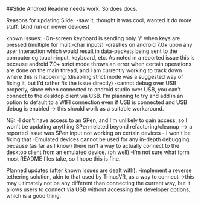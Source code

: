##Slide Android
Readme needs work. So does docs.

Reasons for updating Slide:
-saw it, thought it was cool, wanted it do more stuff. (And run on newer devices)

known issues:
-On-screen keyboard is sending only '/' when keys are pressed (multiple for multi-char inputs)
-crashes on android 7.0+ upon any user interaction which would result in data-packets being
sent to the computer eg touch-input, keyboard, etc. As noted in a reported issue this is because
android 7.0+ strict mode throws an error when certain operations are done on the main thread,
and I am currently working to track down where this is happening (disabling strict mode was
a suggested way of fixing it, but I'd rather fix the issue directly)
-cannot debug over USB properly, since when connected to android studio over USB, you can't
connect to the desktop client via USB. I'm planning to try and add in an option to default
to a WIFI connection even if USB is connected and USB debug is enabled -> this should work
as a suitable workaround.

NB:
-I don't have access to an SPen, and I'm unlikely to gain access, so I won't be updating
anything SPen-related beyond refactoring/cleanup
--> a reported issue was SPen input not working on certain devices - I won't be fixing that
-Emulated devices cannot be used for any in-depth debugging, because (as far as I know) there
isn't a way to actually connect to the desktop client from an emulated device. (oh well)
-I'm not sure what form most README files take, so I hope this is fine.

Planned updates (after known issues are dealt with):
-implement a reverse tethering solution, akin to that used by TrinusVR, as a way to connect
->this may ultimately not be any different than connecting the current way, but it allows
users to connect via USB without accessing the developer options, which is a good thing.